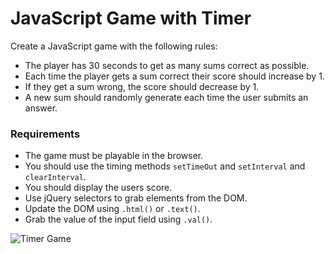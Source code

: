 # JavaScript Game with Timer

Create a JavaScript game with the following rules:

* The player has 30 seconds to get as many sums correct as possible.
* Each time the player gets a sum correct their score should increase by 1.
* If they get a sum wrong, the score should decrease by 1.
* A new sum should randomly generate each time the user submits an answer.

### Requirements

* The game must be playable in the browser.
* You should use the timing methods `setTimeOut` and `setInterval` and `clearInterval`.
* You should display the users score.
* Use jQuery selectors to grab elements from the DOM.
* Update the DOM using `.html()` or `.text()`.
* Grab the value of the input field using `.val()`.

![Timer Game](http://i.imgur.com/ACY3l8K.gif)
